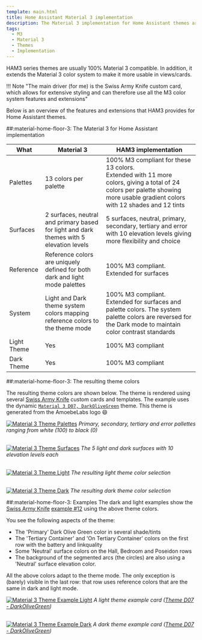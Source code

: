 ```yaml
---
template: main.html
title: Home Assistant Material 3 implementation
description: The Material 3 implementation for Home Assistant themes are 100% compatible. It further extends the M3 color system to make it more usable in views/cards. 
tags:
  - M3
  - Material 3
  - Themes
  - Implementation
---
```


<!-- GT/GML -->

HAM3 series themes are usually 100% Material 3 compatible. In addition, it extends the Material 3 color system to make it more usable in views/cards. 

!!! Note "The main driver (for me) is the Swiss Army Knife custom card, which allows for extensive styling and can therefore use all the M3 color system features and extensions"

Below is an overview of the features and extensions that HAM3 provides for Home Assistant themes.

##:material-home-floor-3: The Material 3 for Home Assistant implementation

| What | Material 3 | HAM3 implementation |
| ---- | ---------- |  ------------------- |
| Palettes | 13 colors per palette | 100% M3 compliant for these 13 colors. <br>Extended with 11 more colors, giving a total of 24 colors per palette showing more usable gradient colors with 12 shades and 12 tints |
| Surfaces | 2 surfaces, neutral and primary based for light and dark themes with 5 elevation levels | 5 surfaces, neutral, primary, secondary, tertiary and error with 10 elevation levels giving more flexibility and choice |
| Reference | Reference colors are uniquely defined for both dark and light mode palettes | 100% M3 compliant. <br>Extended for surfaces |
| System | Light and Dark theme system colors mapping reference colors to the theme mode | 100% M3 compliant. <br>Extended for surfaces and palette colors. The system palette colors are reversed for the Dark mode to maintain color contrast standards |
| Light Theme | Yes | 100% M3 compliant | 
| Dark Theme | Yes | 100% M3 compliant | 

##:material-home-floor-3: The resulting theme colors

The resulting theme colors are shown below. The theme is rendered using several [Swiss Army Knife][sak-docs-url] custom cards and templates. The example uses the dynamic [`Material 3 D07, DarkOliveGreen`][example-d7-md] theme. This theme is generated from the AmoebeLabs logo :smile:

[![Material 3 Theme Palettes]][Material 3 Theme Palettes]
_Primary, secondary, tertiary and error pallettes ranging from white (100) to black (0)_


<br>[![Material 3 Theme Surfaces]][Material 3 Theme Surfaces]
_The 5 light and dark surfaces with 10 elevation levels each_


<br>[![Material 3 Theme Light]][Material 3 Theme Light]
_The resulting light theme color selection_

<br>[![Material 3 Theme Dark]][Material 3 Theme Dark]
_The resulting dark theme color selection_


##:material-home-floor-3: Examples
The dark and light examples show the [Swiss Army Knife][sak-docs-url] [example \#12][sak-docs-example-12-url] using the above theme colors.

You see the following aspects of the theme:

- The 'Primary' Dark Olive Green color in several shade/tints
- The 'Tertiary Container' and 'On Tertiary Container' colors on the first row with the battery and linkquality
- Some 'Neutral' surface colors on the Hall, Bedroom and Poseidon rows
- The background of the segmented arcs (the circles) are also using a 'Neutral' surface elevation color.

All the above colors adapt to the theme mode. The only exception is (barely) visible in the last row: that row uses reference colors that are the same in dark and light mode.

[![Material 3 Theme Example Light]][Material 3 Theme Example Light]
_A light theme example card ([Theme D07 - DarkOliveGreen][example-d7-md])_

<br>[![Material 3 Theme Example Dark]][Material 3 Theme Example Dark]
_A dark theme example card ([Theme D07 - DarkOliveGreen][example-d7-md])_

<!-- Image References -->

[Material 3 Theme Palettes]: ../assets/screenshots/m3-theme-d07-palettes.png
[Material 3 Theme Surfaces]: ../assets/screenshots/m3-theme-d07-surfaces.png
[Material 3 Theme Light]: ../assets/screenshots/m3-theme-d07-light.png
[Material 3 Theme Dark]: ../assets/screenshots/m3-theme-d07-dark.png

[Material 3 Theme Example Light]: ../assets/screenshots/m3-example-d07-light.png
[Material 3 Theme Example Dark]: ../assets/screenshots/m3-example-d07-dark.png

<!-- Internal References -->
[example-d7-md]: ../examples/example-d7.md

<!-- External References -->
[sak-docs-url]: https://swiss-army-knife.docs.amoebelabs.com
[sak-docs-example-12-url]: https://swiss-army-knife.docs.amoebelabs.com/examples/example-12/
